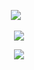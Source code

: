 <p align="center">
</a>
<img src="https://komarev.com/ghpvc/?username=jukejoints&color=c41b20&base=1000&style=flat&label=QUEER-counter" />⠀
<p align="center">

<p align="center">
  <img src="https://i.pinimg.com/1200x/29/9c/93/299c93fb2690150447878b9c95ffa3de.jpg"/>
</p>

<p align="center">
  <img src="https://64.media.tumblr.com/28ee0587300e3a66d2d1cee9efad6af2/274c98dbbe3544e3-b8/s75x75_c1/1b53a6ac20d6664d15728ee4a6cc75f11d31ecf0.gifv"/>
</p>
